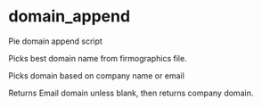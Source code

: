 domain_append
=============

Pie domain append script

Picks best domain name from firmographics file. 

Picks domain based on company name or email

Returns Email domain unless blank, then returns company domain.
